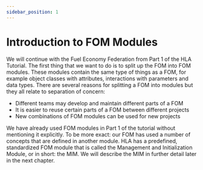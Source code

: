 ```yaml
---
sidebar_position: 1
---
```


# Introduction to FOM Modules

We will continue with the Fuel Economy Federation from Part 1 of the HLA Tutorial. The first thing that we want to do is to split up the FOM into FOM modules. These modules contain the same type of things as a FOM, for example object classes with attributes, interactions with parameters and data types. There are several reasons for splitting a FOM into modules but they all relate to separation of concern:

- Different teams may develop and maintain different parts of a FOM
- It is easier to reuse certain parts of a FOM between different projects
- New combinations of FOM modules can be used for new projects

We have already used FOM modules in Part 1 of the tutorial without mentioning it explicitly. To be more exact: our FOM has used a number of concepts that are defined in another module. HLA has a predefined, standardized FOM module that is called the Management and Initialization Module, or in short: the MIM. We will describe the MIM in further detail later in the next chapter. 

